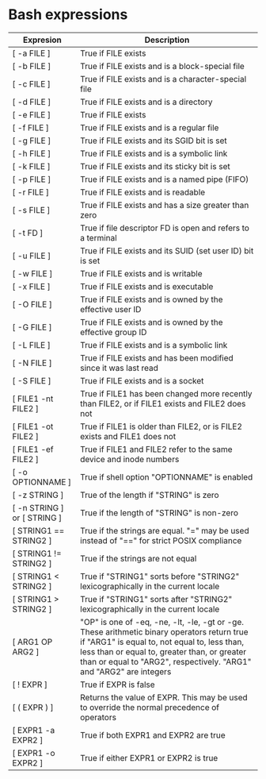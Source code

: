 # Bash expressions

| Expresion                   | Description |
|-----------------------------|-------------|
| [ -a FILE ]                 | True if FILE exists |
| [ -b FILE ]                 | True if FILE exists and is a block-special file |
| [ -c FILE ]                 | True if FILE exists and is a character-special file |
| [ -d FILE ]                 | True if FILE exists and is a directory |
| [ -e FILE ]                 | True if FILE exists |
| [ -f FILE ]                 | True if FILE exists and is a regular file |
| [ -g FILE ]                 | True if FILE exists and its SGID bit is set |
| [ -h FILE ]                 | True if FILE exists and is a symbolic link |
| [ -k FILE ]                 | True if FILE exists and its sticky bit is set |
| [ -p FILE ]                 | True if FILE exists and is a named pipe (FIFO) |
| [ -r FILE ]                 | True if FILE exists and is readable |
| [ -s FILE ]                 | True if FILE exists and has a size greater than zero |
| [ -t FD ]	                  | True if file descriptor FD is open and refers to a terminal |
| [ -u FILE ]                 | True if FILE exists and its SUID (set user ID) bit is set |
| [ -w FILE ]                 | True if FILE exists and is writable |
| [ -x FILE ]                 | True if FILE exists and is executable |
| [ -O FILE ]                 | True if FILE exists and is owned by the effective user ID |
| [ -G FILE ]                 | True if FILE exists and is owned by the effective group ID |
| [ -L FILE ]                 | True if FILE exists and is a symbolic link |
| [ -N FILE ]                 | True if FILE exists and has been modified since it was last read |
| [ -S FILE ]                 | True if FILE exists and is a socket |
| [ FILE1 -nt FILE2 ]         | True if FILE1 has been changed more recently than FILE2, or if FILE1 exists and FILE2 does not |
| [ FILE1 -ot FILE2 ]         | True if FILE1 is older than FILE2, or is FILE2 exists and FILE1 does not |
| [ FILE1 -ef FILE2 ]         | True if FILE1 and FILE2 refer to the same device and inode numbers |
| [ -o OPTIONNAME ]           | True if shell option "OPTIONNAME" is enabled |
| [ -z STRING ]               | True of the length if "STRING" is zero |
| [ -n STRING ] or [ STRING ] | True if the length of "STRING" is non-zero | 
| [ STRING1 == STRING2 ]      | True if the strings are equal. "=" may be used instead of "==" for strict POSIX compliance |
| [ STRING1 != STRING2 ]      | True if the strings are not equal |
| [ STRING1 < STRING2 ]       | True if "STRING1" sorts before "STRING2" lexicographically in the current locale |
| [ STRING1 > STRING2 ]       | True if "STRING1" sorts after "STRING2" lexicographically in the current locale |
| [ ARG1 OP ARG2 ]            | "OP" is one of -eq, -ne, -lt, -le, -gt or -ge. These arithmetic binary operators return true if "ARG1" is equal to, not equal to, less than, less than or equal to, greater than, or greater than or equal to "ARG2", respectively. "ARG1" and "ARG2" are integers |
| [ ! EXPR ]                  | True if EXPR is false |
| [ ( EXPR ) ]                | Returns the value of EXPR. This may be used to override the normal precedence of operators |
| [ EXPR1 -a EXPR2 ]          | True if both EXPR1 and EXPR2 are true |
| [ EXPR1 -o EXPR2 ]          | True if either EXPR1 or EXPR2 is true |
